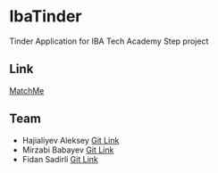 # IbaTinder
Tinder Application for IBA Tech Academy Step project

## Link 
[MatchMe](matchme.ibatech.online)

## Team
- Hajialiyev Aleksey [Git Link](https://github.com/Yeskela7)  
- Mirzabi Babayev [Git Link](https://github.com/veagnox)
- Fidan Sadirli [Git Link](https://github.com/fidansadirli)  
